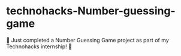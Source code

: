 # technohacks-Number-guessing-game
🔢 Just completed a Number Guessing Game project as part of my Technohacks internship! 🎉
